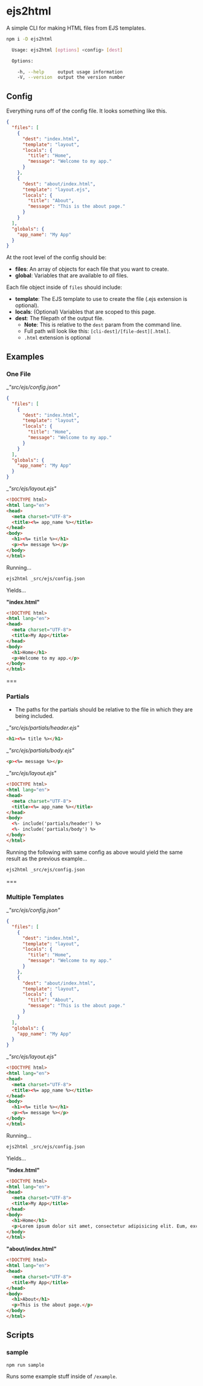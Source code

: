 # ejs2html

A simple CLI for making HTML files from EJS templates.

```bash
npm i -D ejs2html
```

```bash
  Usage: ejs2html [options] <config> [dest]

  Options:

    -h, --help     output usage information
    -V, --version  output the version number
```

## Config

Everything runs off of the config file. It looks something like this.

```json
{
  "files": [
    {
      "dest": "index.html",
      "template": "layout",
      "locals": {
        "title": "Home",
        "message": "Welcome to my app."
      }
    },
    {
      "dest": "about/index.html",
      "template": "layout.ejs",
      "locals": {
        "title": "About",
        "message": "This is the about page."
      }
    }
  ],
  "globals": {
    "app_name": "My App"
  }
}
```

At the root level of the config should be:

- __files__: An array of objects for each file that you want to create.
- __global__: Variables that are available to _all_ files.

Each file object inside of `files` should include:

- __template__: The EJS template to use to create the file (.ejs extension is optional).
- __locals__: (Optional) Variables that are scoped to this page.
- __dest__: The filepath of the output file.
  - __Note__: This is relative to the `dest` param from the command line.
  - Full path will look like this: `[cli-dest]/[file-dest][.html]`.
  - `.html` extension is optional


## Examples

### One File

__"_src/ejs/config.json"__

```json
{
  "files": [
    {
      "dest": "index.html",
      "template": "layout",
      "locals": {
        "title": "Home",
        "message": "Welcome to my app."
      }
    }
  ],
  "globals": {
    "app_name": "My App"
  }
}
```

__"_src/ejs/layout.ejs"__

```html
<!DOCTYPE html>
<html lang="en">
<head>
  <meta charset="UTF-8">
  <title><%= app_name %></title>
</head>
<body>
  <h1><%= title %></h1>
  <p><%= message %></p>
</body>
</html>
```

Running...

```bash
ejs2html _src/ejs/config.json
```

Yields...

__"index.html"__
```html
<!DOCTYPE html>
<html lang="en">
<head>
  <meta charset="UTF-8">
  <title>My App</title>
</head>
<body>
  <h1>Home</h1>
  <p>Welcome to my app.</p>
</body>
</html>
```

===

### Partials

- The paths for the partials should be relative to the file in which they are being included.

__"_src/ejs/partials/header.ejs"__

```html
<h1><%= title %></h1>
```

__"_src/ejs/partials/body.ejs"__

```html
<p><%= message %></p>
```

__"_src/ejs/layout.ejs"__

```html
<!DOCTYPE html>
<html lang="en">
<head>
  <meta charset="UTF-8">
  <title><%= app_name %></title>
</head>
<body>
  <%- include('partials/header') %>
  <%- include('partials/body') %>
</body>
</html>
```

Running the following with same config as above would yield the same result as the previous example...

```bash
ejs2html _src/ejs/config.json
```

===

### Multiple Templates

__"_src/ejs/config.json"__

```json
{
  "files": [
    {
      "dest": "index.html",
      "template": "layout",
      "locals": {
        "title": "Home",
        "message": "Welcome to my app."
      }
    },
    {
      "dest": "about/index.html",
      "template": "layout",
      "locals": {
        "title": "About",
        "message": "This is the about page."
      }
    }
  ],
  "globals": {
    "app_name": "My App"
  }
}
```

__"_src/ejs/layout.ejs"__

```html
<!DOCTYPE html>
<html lang="en">
<head>
  <meta charset="UTF-8">
  <title><%= app_name %></title>
</head>
<body>
  <h1><%= title %></h1>
  <p><%= message %></p>
</body>
</html>
```

Running...

```bash
ejs2html _src/ejs/config.json
```

Yields...

__"index.html"__
```html
<!DOCTYPE html>
<html lang="en">
<head>
  <meta charset="UTF-8">
  <title>My App</title>
</head>
<body>
  <h1>Home</h1>
  <p>Lorem ipsum dolor sit amet, consectetur adipisicing elit. Eum, excepturi.</p>
</body>
</html>
```

__"about/index.html"__
```html
<!DOCTYPE html>
<html lang="en">
<head>
  <meta charset="UTF-8">
  <title>My App</title>
</head>
<body>
  <h1>About</h1>
  <p>This is the about page.</p>
</body>
</html>
```

## Scripts

### sample

```bash
npm run sample
```

Runs some example stuff inside of `/example`.